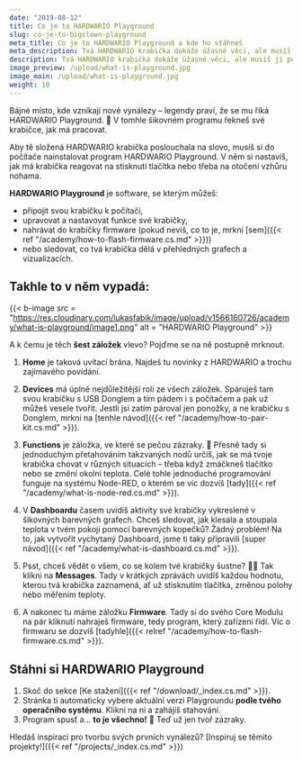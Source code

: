 ```yaml
---
date: "2019-08-12"
title: Co je to HARDWARIO Playground
slug: co-je-to-bigclown-playground
meta_title: Co je to HARDWARIO Playground a kde ho stáhneš
meta_description: Tvá HARDWARIO krabička dokáže úžasné věci, ale musíš jí povědět, co má dělat. A právě k tomu slouží software HARDWARIO Playground. Mrkni na něj.
description: Tvá HARDWARIO krabička dokáže úžasné věci, ale musíš jí povědět, co má dělat. A právě k tomu slouží software HARDWARIO Playground. Mrkni na něj.
image_preview: /upload/what-is-playground.jpg
image_main: /upload/what-is-playground.jpg
weight: 10
---
```


Bájné místo, kde vznikají nové vynálezy – legendy praví, že se mu říká HARDWARIO Playground. 🏯 V tomhle šikovném programu řekneš své krabičce, jak má pracovat.

Aby tě složená HARDWARIO krabička poslouchala na slovo, musíš si do počítače nainstalovat program HARDWARIO Playground. V něm si nastavíš, jak má krabička reagovat na stisknutí tlačítka nebo třeba na otočení vzhůru nohama.

**HARDWARIO Playground** je software, se kterým můžeš:

* připojit svou krabičku k počítači,
* upravovat a nastavovat funkce své krabičky,
* nahrávat do krabičky firmware (pokud nevíš, co to je, mrkni [sem]({{< ref "/academy/how-to-flash-firmware.cs.md" >}}))
* nebo sledovat, co tvá krabička dělá v přehledných grafech a vizualizacích.

## Takhle to v něm vypadá:
{{< b-image src = "https://res.cloudinary.com/lukasfabik/image/upload/v1566160726/academy/what-is-playground/image1.png" alt = "HARDWARIO Playground" >}}

A k čemu je těch **šest záložek** vlevo? Pojďme se na ně postupně mrknout.


1. **Home** je taková uvítací brána. Najdeš tu novinky z HARDWARIO a trochu zajímavého povídání.

2. **Devices** má úplně nejdůležitější roli ze všech záložek. Spáruješ tam svou krabičku s USB Donglem a tím pádem i s počítačem a pak už můžeš vesele tvořit. Jestli jsi zatím pároval jen ponožky, a ne krabičku s Donglem, mrkni na [tenhle návod]({{< ref "/academy/how-to-pair-kit.cs.md" >}}).

3. **Functions** je záložka, ve které se pečou zázraky. 🍰 Přesně tady si jednoduchým přetahováním takzvaných nodů určíš, jak se má tvoje krabička chovat v různých situacích – třeba když zmáčkneš tlačítko nebo se změní okolní teplota. Celé tohle jednoduché programování funguje na systému Node-RED, o kterém se víc dozvíš [tady]({{< ref "/academy/what-is-node-red.cs.md" >}}).

4. V **Dashboardu** časem uvidíš aktivity své krabičky vykreslené v šikovných barevných grafech. Chceš sledovat, jak klesala a stoupala teplota v tvém pokoji pomocí barevných kopečků? Žádný problém! Na to, jak vytvořit vychytaný Dashboard, jsme ti taky připravili [super návod]({{< ref "/academy/what-is-dashboard.cs.md" >}}).

5. Psst, chceš vědět o všem, co se kolem tvé krabičky šustne? 🕵️‍♂️ Tak klikni na **Messages**. Tady v krátkých zprávách uvidíš každou hodnotu, kterou tvá krabička zaznamená, ať už stisknutím tlačítka, změnou polohy nebo měřením teploty.

6. A nakonec tu máme záložku **Firmware**. Tady si do svého Core Modulu na pár kliknutí nahraješ firmware, tedy program, který zařízení řídí. Víc o firmwaru se dozvíš [tadyhle]({{< relref "/academy/how-to-flash-firmware.cs.md" >}}).

## Stáhni si HARDWARIO Playground
1. Skoč do sekce [Ke stažení]({{< ref "/download/_index.cs.md" >}}).
2. Stránka ti automaticky vybere aktuální verzi Playgroundu **podle tvého operačního systému**. Klikni na ni a zahájíš stahování.
3. Program spusť a… **to je všechno!** 🎉 Teď už jen tvoř zázraky.

Hledáš inspiraci pro tvorbu svých prvních vynálezů?
[Inspiruj se těmito projekty!]({{< ref "/projects/_index.cs.md" >}})
